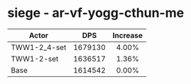 # siege - ar-vf-yogg-cthun-me
| Actor | DPS | Increase |
|---|:---:|:---:|
|TWW1-2_4-set|1679130|4.00%|
|TWW1-2-set|1636517|1.36%|
|Base|1614542|0.00%|
